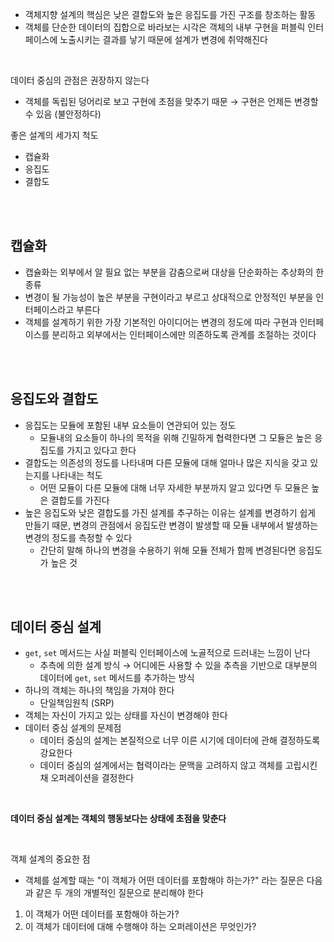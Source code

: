 - 객체지향 설계의 핵심은 낮은 결합도와 높은 응집도를 가진 구조를 창조하는 활동
- 객체를 단순한 데이터의 집합으로 바라보는 시각은 객체의 내부 구현을 퍼블릭 인터페이스에 노출시키는 결과를 낳기 때문에 설계가 변경에 취약해진다

</br>

데이터 중심의 관점은 권장하지 않는다

- 객체를 독립된 덩어리로 보고 구현에 초점을 맞추기 때문 → 구현은 언제든 변경할 수 있음 (불안정하다)

좋은 설계의 세가지 척도

- 캡슐화
- 응집도
- 결합도

</br>
</br>

## 캡슐화

- 캡슐화는 외부에서 알 필요 없는 부분을 감춤으로써 대상을 단순화하는 추상화의 한 종류
- 변경이 될 가능성이 높은 부분을 구현이라고 부르고 상대적으로 안정적인 부분을 인터페이스라고 부른다
- 객체를 설계하기 위한 가장 기본적인 아이디어는 변경의 정도에 따라 구현과 인터페이스를 분리하고 외부에서는 인터페이스에만 의존하도록 관계를 조절하는 것이다

</br>
</br>

## 응집도와 결합도

- 응집도는 모듈에 포함된 내부 요소들이 연관되어 있는 정도
  - 모듈내의 요소들이 하나의 목적을 위해 긴밀하게 협력한다면 그 모듈은 높은 응집도를 가지고 있다고 한다
- 결합도는 의존성의 정도를 나타내며 다른 모듈에 대해 얼마나 많은 지식을 갖고 있는지를 나타내는 척도
  - 어떤 모듈이 다른 모듈에 대해 너무 자세한 부분까지 알고 있다면 두 모듈은 높은 결합도를 가진다
- 높은 응집도와 낮은 결합도를 가진 설계를 추구하는 이유는 설계를 변경하기 쉽게 만들기 때문, 변경의 관점에서 응집도란 변경이 발생할 때 모듈 내부에서 발생하는 변경의 정도를 측정할 수 있다
  - 간단히 말해 하나의 변경을 수용하기 위해 모듈 전체가 함께 변경된다면 응집도가 높은 것

</br>
</br>

## 데이터 중심 설계

- `get`, `set` 메서드는 사실 퍼블릭 인터페이스에 노골적으로 드러내는 느낌이 난다
  - 추측에 의한 설계 방식 → 어디에든 사용할 수 있을 추측을 기반으로 대부분의 데이터에 `get`, `set` 메서드를 추가하는 방식
- 하나의 객체는 하나의 책임을 가져야 한다
  - 단일책임원칙 (SRP)
- 객체는 자신이 가지고 있는 상태를 자신이 변경해야 한다
- 데이터 중심 설계의 문제점
  - 데이터 중심의 설계는 본질적으로 너무 이른 시기에 데이터에 관해 결정하도록 강요한다
  - 데이터 중심의 설계에서는 협력이라는 문맥을 고려하지 않고 객체를 고립시킨채 오퍼레이션을 결정한다

</br>

**데이터 중심 설계는 객체의 행동보다는 상태에 초점을 맞춘다**

</br>

객체 설계의 중요한 점

- 객체를 설계할 때는 "이 객체가 어떤 데이터를 포함해야 하는가?" 라는 질문은 다음과 같은 두 개의 개별적인 질문으로 분리해야 한다

1. 이 객체가 어떤 데이터를 포함해야 하는가?
2. 이 객체가 데이터에 대해 수행해야 하는 오퍼레이션은 무엇인가?
